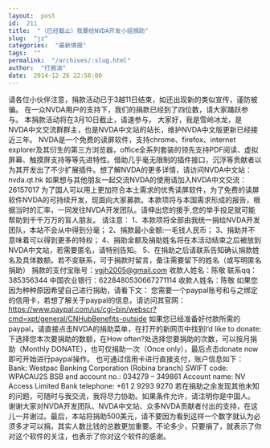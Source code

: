 ```yaml
---
layout:  post
id:  211
title:  "（已经截止）我要给NVDA开发小组捐助"
slug:  "jz"
categories:  "最新情报"
tags:  ""
permalink:  "/archives/:slug.html"
author:  "打酱油"
date:  2014-12-26 22:56:00
---
```




请各位小伙伴注意，捐款活动已于3越11日结束，如还出现新的类似宣传，谨防被骗。
在一众NVDA用户的支持下，我们的捐款已经到了四位数，请大家踊跃参与。
本捐款活动将在3月10日截止，请速参与。
大家好，我是雪岭冰龙，是NVDA中文交流群群主，也是NVDA中文站的站长，维护NVDA中文版更新已经接近三年。
NVDA是一个免费的读屏软件，支持chrome、firefox、internet explorer及其衍生的第三方浏览器，office全系列套装的领先支持PDF阅读、虚拟屏幕、触摸屏支持等等先进特性。借助几乎毫无限制的插件接口，沉浮等贡献者以为其开发出了不少扩展插件。想了解NVDA的更多详情，请访问NVDA中文站：nvda.qt.hk
如果想与其他朋友一起交流NVDA的使用请加入NVDA中文交流：26157017
为了国人可以用上更加符合本土需求的优秀读屏软件，为了免费的读屏软件NVDA的可持续开发，现面向大家募款。本款项将与本国需求形成的报告，根据当时的汇率，一同发往NVDA开发团队。请伸出您的援手,您的举手投足就可能帮助到千千万万的盲人朋友。
请注意：
1、本款项将全部由我统一捐给NVDA开发团队，本站不会从中得到分毫；
2、捐款最小金额:一毛钱人民币；
3、捐助并不意味着可以得到更多的特权；
4、捐助金额及捐助姓名将在本活动结束之后被放到NVDA中文站，若需要匿名，请特别告知。
5、在捐助之后请联系告知确认捐款姓名及具体数额。若不变联系，可于捐款时留言，备注需要留下的姓名（或写明匿名捐助）
捐款的支付宝账号：vgjh2005@gmail.com
收款人姓名：陈敬
联系qq：385356344
中国农业银行：6228480530667271114
收款人姓名：陈敬
如果您因为种种原因希望自己进行捐助，请看下文：
您需要一个paypal账号和与之绑定的信用卡，若想了解关于paypal的信息，请访问其官网：https://www.paypal.com/us/cgi-bin/webscr?cmd=xpt/general/CNHubBenefits-outside
如果您已经准备好付款所需的paypal，请直接点击NVDA的捐助菜单，在打开的新网页中找到I’d like to donate:下选择您本次要捐助的数额，在How often?处选择您要捐助的次数，可以按月捐助（Monthly
DONATE），也可仅捐助一次（Once only），最后点击donate now即可开始进行paypal操作。
也可通过信用卡进行直接支付，账户信息如下：
Bank: Westpac Banking Corporation (Robina branch)
SWIFT code: WPACAU2S
BSB and account no.: 034279 – 349861
Account name: NV Access Limited
Bank telephone: +61 2 9293 9270
若在捐助之余发现其他未知的问题，可随时与我交流，我将尽力协助。如果条件允许，请注明你是中国人。
谢谢大家对NVDA开发团队、NVDA中文站、众多NVDA贡献者付出的支持，在这儿一并谢过。最后，本站将捐助500美元，请不要因为看到这样一个数字就认为必须多才可以捐，其实人数比钱的总数更加重要。不论多少，只要捐了，就表示了你对这个软件的关注，也表示了你对这个软件的感谢。